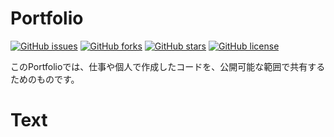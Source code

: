 # Portfolio
[![GitHub issues](https://img.shields.io/github/issues/KazuyaManabe/Portfolio)](https://github.com/KazuyaManabe/Portfolio/issues) [![GitHub forks](https://img.shields.io/github/forks/KazuyaManabe/Portfolio)](https://github.com/KazuyaManabe/Portfolio/network) [![GitHub stars](https://img.shields.io/github/stars/KazuyaManabe/Portfolio)](https://github.com/KazuyaManabe/Portfolio/stargazers) [![GitHub license](https://img.shields.io/github/license/KazuyaManabe/Portfolio)](https://github.com/KazuyaManabe/Portfolio)

このPortfolioでは、仕事や個人で作成したコードを、公開可能な範囲で共有するためのものです。

# Text
